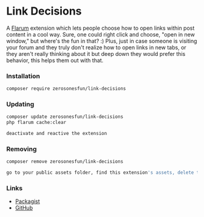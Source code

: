 # Link Decisions

A [Flarum](http://flarum.org) extension which lets people choose how to open links within post content in a cool way. Sure, one could right click and choose, "open in new window," but where's the fun in that? :) Plus, just in case someone is visiting your forum and they truly don't realize how to open links in new tabs, or they aren't really thinking about it but deep down they would prefer this behavior, this helps them out with that.

### Installation

```sh
composer require zerosonesfun/link-decisions
```

### Updating

```sh
composer update zerosonesfun/link-decisions
php flarum cache:clear

deactivate and reactive the extension
```

### Removing

```sh
composer remove zerosonesfun/link-decisions

go to your public assets folder, find this extension's assets, delete the folder
```

### Links

- [Packagist](https://packagist.org/packages/zerosonesfun/link-decisions)
- [GitHub](https://github.com/zerosonesfun/link-decisions)
